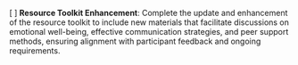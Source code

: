 [ ] **Resource Toolkit Enhancement**: Complete the update and enhancement of the resource toolkit to include new materials that facilitate discussions on emotional well-being, effective communication strategies, and peer support methods, ensuring alignment with participant feedback and ongoing requirements.